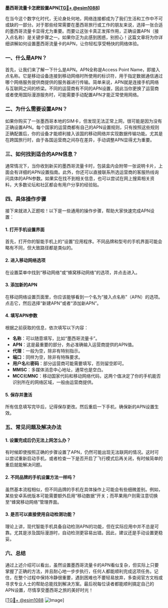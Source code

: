 **墨西哥流量卡怎麽設置APN[[TG💪+ @esim1088](https://t.me/s/esim1088)]**

在当今这个数字化时代，无论身处何地，网络连接都成为了我们生活和工作中不可或缺的一部分。对于那些经常需要在墨西哥旅行或工作的朋友来说，选择一张合适的墨西哥流量卡显得尤为重要。而要让这张卡真正发挥作用，正确设置APN（接入点名称）是关键步骤之一。如果你正为此感到困惑，别担心！这篇文章将为你详细讲解如何设置墨西哥流量卡的APN，让你轻松享受畅快的网络体验。

### 一、什么是APN？

首先，让我们来了解一下什么是APN。APN全称是Access Point Name，即接入点名称。它是移动设备连接到移动网络时所使用的标识符，用于指定数据通信通过哪个网络服务提供商提供的服务器进行传输。简单来说，APN就是连接手机网络与互联网之间的桥梁。不同的运营商有不同的APN设置，因此当你更换了运营商或者使用国际漫游服务时，可能需要手动配置APN才能正常使用网络。

### 二、为什么需要设置APN？

如果你购买了一张墨西哥本地的SIM卡，但发现无法正常上网，很可能是因为没有正确设置APN。每个国家的运营商都有自己的APN设置规则，只有按照这些规则正确配置后，你的设备才能顺利接入该国的移动网络并实现数据传输功能。尤其是在跨国旅行时，由于各国运营商之间存在差异，手动调整APN显得尤为重要。

### 三、如何找到适合的APN信息？

通常情况下，当你收到新买的墨西哥流量卡时，包装盒内会附带一张说明卡片，上面会有详细的APN设置指南。此外，你还可以直接联系所选运营商的客服热线询问具体的APN参数。如果实在找不到相关信息，也可以尝试在网上搜索相关资料，大多数论坛和社区都会有用户分享的经验贴。

### 四、具体操作步骤

接下来就进入正题啦！以下是一些通用的操作步骤，帮助大家快速完成APN设置：

#### 1. 打开手机设置界面
首先，打开你的智能手机上的“设置”应用程序。不同品牌和型号的手机界面可能会略有不同，但大致路径都是类似的。

#### 2. 进入移动网络选项
在设置菜单中找到“移动网络”或“蜂窝移动网络”的选项，并点击进入。

#### 3. 添加新的APN
在移动网络设置页面里，你应该能够看到一个名为“接入点名称”（APN）的选项。点击它，然后选择“新建APN”或者“添加新APN”。

#### 4. 填写APN参数
根据之前获取的信息，依次填写以下内容：
- **名称**：可以随意填写，比如“墨西哥流量卡”。
- **APN**：这是最重要的部分，务必准确输入运营商提供的APN值。
- **代理**：一般为空，除非有特别指示。
- **端口**：同样为空，除非有特殊要求。
- **用户名**和**密码**：部分运营商可能需要填写，否则留空即可。
- **MMSC**：多媒体消息中心地址，通常也是空白。
- **MCC**和**MNC**：移动国家代码和移动网络代码，这两个值决定了你的手机能否识别所在的网络区域，一般由运营商提供。

#### 5. 保存并激活
所有信息填写完毕后，记得保存更改。然后重启一下手机，确保新的APN设置生效。

### 五、常见问题及解决办法

#### 1. 设置完成后仍无法上网怎么办？
有时候即使按照正确的步骤设置了APN，仍然可能出现无法联网的情况。这时可以尝试重新启动手机，或者检查一下是否开启了飞行模式后再关闭，有时候简单的重启就能解决问题。

#### 2. 不同品牌的手机设置方法一样吗？
虽然基本流程相似，但不同品牌的手机在具体操作上可能会有些细微差别。例如，某些安卓系统版本可能需要额外启用“移动数据”开关；而苹果用户则需注意切换至“蜂窝移动网络”管理界面。

#### 3. 是否可以直接使用自动检测功能？
理论上讲，现代智能手机具备自动检测APN的功能，但在实际应用中并不总是可靠。尤其是涉及国际漫游时，自动检测更容易出错。因此，建议还是手动设置更稳妥。

### 六、总结

通过上述介绍可以看出，虽然设置墨西哥流量卡的APN看似复杂，但实际上只要掌握了正确的方法，并且耐心地一步步执行，任何人都能顺利完成这项任务。记住，在整个过程中保持冷静很重要，遇到困难也不要轻易放弃，多查阅官方文档或寻求专业人士的帮助总能找到解决方案。最后祝每位读者都能顺利搞定自己的APN设置，尽情享受墨西哥之旅的美好时光！

[[TG💪+ @esim1088](https://t.me/s/esim1088) ![Image](https://i.postimg.cc/4NQfJmqS/Snipaste-2025-05-13-00-14-12.png)]